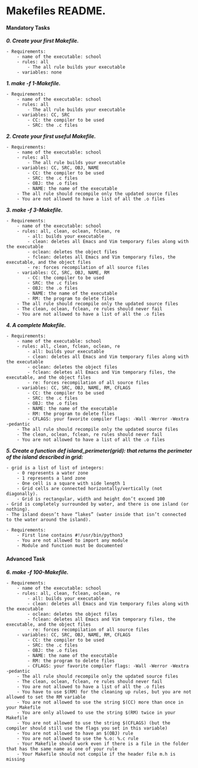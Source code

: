 # Makefiles README.

#### Mandatory Tasks

***0. Create your first Makefile.***

	- Requirements:
		- name of the executable: school
		- rules: all
			- The all rule builds your executable
		- variables: none

***1. make -f 1-Makefile.***

	- Requirements:
		- name of the executable: school
		- rules: all
			- The all rule builds your executable
		- variables: CC, SRC
			- CC: the compiler to be used
			- SRC: the .c files

***2. Create your first useful Makefile.***

	- Requirements:
		- name of the executable: school
		- rules: all
			- The all rule builds your executable
		- variables: CC, SRC, OBJ, NAME
			- CC: the compiler to be used
			- SRC: the .c files
			- OBJ: the .o files
			- NAME: the name of the executable
		- The all rule should recompile only the updated source files
		- You are not allowed to have a list of all the .o files

***3. make -f 3-Makefile.***

	- Requirements:
		- name of the executable: school
		- rules: all, clean, oclean, fclean, re
			- all: builds your executable
			- clean: deletes all Emacs and Vim temporary files along with the executable
			- oclean: deletes the object files
			- fclean: deletes all Emacs and Vim temporary files, the executable, and the object files
			- re: forces recompilation of all source files
		- variables: CC, SRC, OBJ, NAME, RM
			- CC: the compiler to be used
			- SRC: the .c files
			- OBJ: the .o files
			- NAME: the name of the executable
			- RM: the program to delete files
		- The all rule should recompile only the updated source files
		- The clean, oclean, fclean, re rules should never fail
		- You are not allowed to have a list of all the .o files

***4. A complete Makefile.***

	- Requirements:
		- name of the executable: school
		- rules: all, clean, fclean, oclean, re
			- all: builds your executable
			- clean: deletes all Emacs and Vim temporary files along with the executable
			- oclean: deletes the object files
			- fclean: deletes all Emacs and Vim temporary files, the executable, and the object files
			- re: forces recompilation of all source files
		- variables: CC, SRC, OBJ, NAME, RM, CFLAGS
			- CC: the compiler to be used
			- SRC: the .c files
			- OBJ: the .o files
			- NAME: the name of the executable
			- RM: the program to delete files
			- CFLAGS: your favorite compiler flags: -Wall -Werror -Wextra -pedantic
		- The all rule should recompile only the updated source files
		- The clean, oclean, fclean, re rules should never fail
		- You are not allowed to have a list of all the .o files

***5. Create a function def island_perimeter(grid): that returns the perimeter of the island described in grid:***

	- grid is a list of list of integers:
		- 0 represents a water zone
		- 1 represents a land zone
		- One cell is a square with side length 1
		- Grid cells are connected horizontally/vertically (not diagonally).
		- Grid is rectangular, width and height don’t exceed 100
	- Grid is completely surrounded by water, and there is one island (or nothing).
	- The island doesn’t have “lakes” (water inside that isn’t connected to the water around the island).

	- Requirements:
		- First line contains #!/usr/bin/python3
		- You are not allowed to import any module
		- Module and function must be documented

#### Advanced Task

***6. make -f 100-Makefile.***

	- Requirements:
		- name of the executable: school
		- rules: all, clean, fclean, oclean, re
			- all: builds your executable
			- clean: deletes all Emacs and Vim temporary files along with the executable
			- oclean: deletes the object files
			- fclean: deletes all Emacs and Vim temporary files, the executable, and the object files
			- re: forces recompilation of all source files
		- variables: CC, SRC, OBJ, NAME, RM, CFLAGS
			- CC: the compiler to be used
			- SRC: the .c files
			- OBJ: the .o files
			- NAME: the name of the executable
			- RM: the program to delete files
			- CFLAGS: your favorite compiler flags: -Wall -Werror -Wextra -pedantic
		- The all rule should recompile only the updated source files
		- The clean, oclean, fclean, re rules should never fail
		- You are not allowed to have a list of all the .o files
		- You have to use $(RM) for the cleaning up rules, but you are not allowed to set the RM variable
		- You are not allowed to use the string $(CC) more than once in your Makefile
		- You are only allowed to use the string $(RM) twice in your Makefile
		- You are not allowed to use the string $(CFLAGS) (but the compiler should still use the flags you set in this variable)
		- You are not allowed to have an $(OBJ) rule
		- You are not allowed to use the %.o: %.c rule
		- Your Makefile should work even if there is a file in the folder that has the same name as one of your rule
		- Your Makefile should not compile if the header file m.h is missing
